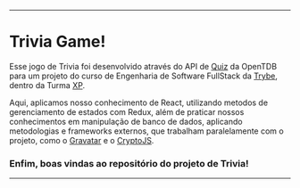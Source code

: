 -----

# Trivia Game!

Esse jogo de Trivia foi desenvolvido através do API de [Quiz](https://opentdb.com/api.php?amount=5&token=${seu-token-aqui}) da OpenTDB para um projeto do curso de Engenharia de Software FullStack da [Trybe](https://www.betrybe.com/), dentro da Turma [XP](https://www.xpinc.com/).

Aqui, aplicamos nosso conhecimento de React, utilizando metodos de gerenciamento de estados com Redux, além de praticar nossos conhecimentos em manipulação de banco de dados, aplicando metodologias e frameworks externos, que trabalham paralelamente com o projeto, como o [Gravatar](https://br.gravatar.com/site/implement/images/) e o [CryptoJS](https://github.com/brix/crypto-js).

### Enfim, boas vindas ao repositório do projeto de Trivia!

-----